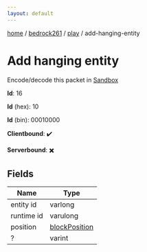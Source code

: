 ```yaml
---
layout: default
---
```


[home](/)  /  [bedrock261](/protocol/bedrock261)  /  [play](/protocol/bedrock261/play)  /  add-hanging-entity

# Add hanging entity

Encode/decode this packet in [Sandbox](../../../sandbox/bedrock261#Play.AddHangingEntity)

**Id**: 16

**Id** (hex): 10

**Id** (bin): 00010000

**Clientbound**: ✔️

**Serverbound**: ✖️

## Fields

Name | Type
---|---
entity id | varlong
runtime id | varulong
position | [blockPosition](/protocol/bedrock261/types/block-position)
? | varint
